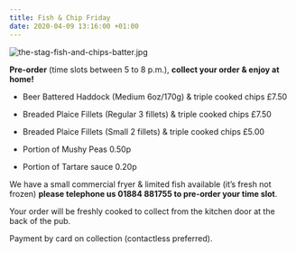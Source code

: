 ```yaml
---
title: Fish & Chip Friday
date: 2020-04-09 13:16:00 +01:00
---
```


![the-stag-fish-and-chips-batter.jpg](/uploads/the-stag-fish-and-chips-batter.jpg)

**Pre-order** (time slots between 5 to 8 p.m.), **collect your order & enjoy at home!**

* Beer Battered Haddock (Medium 6oz/170g) & triple cooked chips £7.50
* Breaded Plaice Fillets (Regular 3 fillets) & triple cooked chips £7.50
* Breaded Plaice Fillets (Small 2 fillets) & triple cooked chips £5.00

* Portion of Mushy Peas 0.50p
* Portion of Tartare sauce 0.20p  

  
We have a small commercial fryer & limited fish available (it’s fresh not frozen)
**please telephone us 01884 881755 to pre-order your time slot**. 

Your order will be freshly cooked to collect from the kitchen door at the back of the pub.

Payment by card on collection (contactless preferred).
